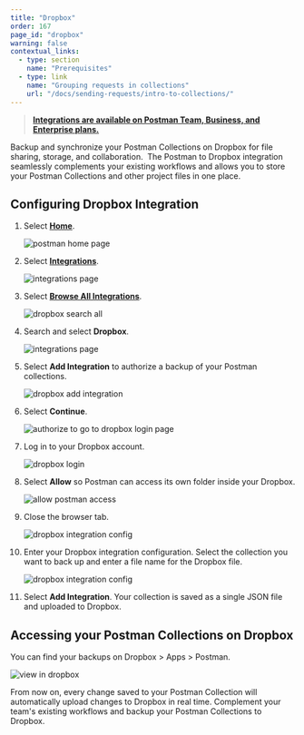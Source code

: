```yaml
---
title: "Dropbox"
order: 167
page_id: "dropbox"
warning: false
contextual_links:
  - type: section
    name: "Prerequisites"
  - type: link
    name: "Grouping requests in collections"
    url: "/docs/sending-requests/intro-to-collections/"
---
```


> **[Integrations are available on Postman Team, Business, and Enterprise plans.](https://www.postman.com/pricing/)**

Backup and synchronize your Postman Collections on Dropbox for file sharing, storage, and collaboration.  The Postman to Dropbox integration seamlessly complements your existing workflows and allows you to store your Postman Collections and other project files in one place.

## Configuring Dropbox Integration

1. Select **[Home](https://go.postman.co/home)**.

    ![postman home page](https://assets.postman.com/postman-docs/dropbox-home.jpg)

1. Select **[Integrations](https://go.postman.co/integrations)**.

    ![integrations page](https://assets.postman.com/postman-docs/dropbox-integrations.jpg)

1. Select **[Browse All Integrations](https://go.postman.co/integrations/browse?category=all)**.

    ![dropbox search all](https://assets.postman.com/postman-docs/dropbox-search-all.jpg)

1. Search and select **Dropbox**.

    ![integrations page](https://assets.postman.com/postman-docs/dropbox-integrations.jpg)

1. Select **Add Integration** to authorize a backup of your Postman collections.

    ![dropbox add integration](https://assets.postman.com/postman-docs/dropbox-add-integration.jpg)

1. Select **Continue**.

    ![authorize to go to dropbox login page](https://assets.postman.com/postman-docs/dropbox-warning.jpg)

1. Log in to your Dropbox account.

    ![dropbox login](https://assets.postman.com/postman-docs/dropbox-login.jpg)

1. Select **Allow** so Postman can access its own folder inside your Dropbox.

    ![allow postman access](https://assets.postman.com/postman-docs/dropbox-allow.jpg)

1. Close the browser tab.

    ![dropbox integration config](https://assets.postman.com/postman-docs/dropbox-authorized.jpg)

1. Enter your Dropbox integration configuration. Select the collection you want to back up and enter a file name for the Dropbox file.

    ![dropbox integration config](https://assets.postman.com/postman-docs/dropbox-save-config.jpg)

1. Select **Add Integration**. Your collection is saved as a single JSON file and uploaded to Dropbox.

## Accessing your Postman Collections on Dropbox

You can find your backups on Dropbox > Apps > Postman.

  ![view in dropbox](https://assets.postman.com/postman-docs/dropbox_view.jpg)

From now on, every change saved to your Postman Collection will automatically upload changes to Dropbox in real time. Complement your team's existing workflows and backup your Postman Collections to Dropbox.
